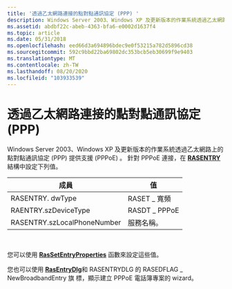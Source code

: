 ```yaml
---
title: '透過乙太網路連接的點對點通訊協定 (PPP) '
description: Windows Server 2003、Windows XP 及更新版本的作業系統透過乙太網路上的點對點通訊協定 (PPP) 提供支援 (PPPoE) 。 針對 PPPoE 連接，在 RASENTRY 結構中設定下列值。
ms.assetid: abdbf22c-abeb-4363-bfa6-e0002d1637f4
ms.topic: article
ms.date: 05/31/2018
ms.openlocfilehash: eed66d3a694896bdec9e0f53215a782d5896cd38
ms.sourcegitcommit: 592c9bbd22ba69802dc353bcb5eb30699f9e9403
ms.translationtype: MT
ms.contentlocale: zh-TW
ms.lasthandoff: 08/20/2020
ms.locfileid: "103933539"
---
```

# <a name="point-to-point-protocol-over-ethernet-connections"></a>透過乙太網路連接的點對點通訊協定 (PPP) 

Windows Server 2003、Windows XP 及更新版本的作業系統透過乙太網路上的點對點通訊協定 (PPP) 提供支援 (PPPoE) 。 針對 PPPoE 連接，在 [**RASENTRY**](/previous-versions/windows/desktop/legacy/aa377274(v=vs.85)) 結構中設定下列值。



| 成員                      | 值             |
|-----------------------------|-------------------|
| RASENTRY. dwType             | RASET \_ 寬頻  |
| RAENTRY.szDeviceType        | RASDT \_ PPPoE      |
| RASENTRY.szLocalPhoneNumber | 服務名稱。 |



 

您可以使用 [**RasSetEntryProperties**](/windows/desktop/api/Ras/nf-ras-rassetentrypropertiesa) 函數來設定這些值。

您也可以使用 [**RasEntryDlg**](/windows/desktop/api/Rasdlg/nf-rasdlg-rasentrydlga)和 RASENTRYDLG 的 RASEDFLAG \_ NewBroadbandEntry 旗 [](/windows/desktop/api/Rasdlg/nf-rasdlg-rasentrydlga)標，顯示建立 PPPoE 電話簿專案的 wizard。

 

 